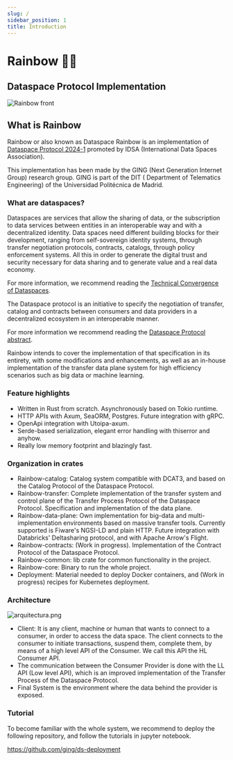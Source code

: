 ```yaml
---
slug: /
sidebar_position: 1
title: Introduction
---
```


# Rainbow 🌈🌈

## Dataspace Protocol Implementation

![Rainbow front](/img/rainbow.png)

## What is Rainbow

Rainbow or also known as Dataspace Rainbow is an implementation
of [Dataspace Protocol 2024-1](https://docs.internationaldataspaces.org/ids-knowledgebase/dataspace-protocol) promoted
by IDSA (International Data Spaces Association).

This implementation has been made by the GING (Next Generation Internet Group) research group. GING is part of the DIT (
Department of Telematics Engineering) of the Universidad Politécnica de Madrid.

### What are dataspaces?

Dataspaces are services that allow the sharing of data, or the subscription to data services between entities in an
interoperable way and with a decentralized identity. Data spaces need different building blocks for their development,
ranging from self-sovereign identity systems, through transfer negotiation protocols, contracts, catalogs, through
policy enforcement systems. All this in order to generate the digital trust and security necessary for data sharing and
to generate value and a real data economy.

For more information, we recommend reading
the [Technical Convergence of Dataspaces](https://data-spaces-business-alliance.eu/wp-content/uploads/dlm_uploads/Data-Spaces-Business-Alliance-Technical-Convergence-V2.pdf).

The Dataspace protocol is an initiative to specify the negotiation of transfer, catalog and contracts between consumers
and data providers in a decentralized ecosystem in an interoperable manner.

For more information we recommend reading
the [Dataspace Protocol abstract](https://docs.internationaldataspaces.org/ids-knowledgebase/dataspace-protocol).

Rainbow intends to cover the implementation of that specification in its entirety, with some modifications and
enhancements, as well as an in-house implementation of the transfer data plane system for high efficiency scenarios such
as big data or machine learning.

### **Feature highlights**

- Written in Rust from scratch. Asynchronously based on Tokio runtime.
- HTTP APIs with Axum, SeaORM, Postgres. Future integration with gRPC.
- OpenApi integration with Utoipa-axum.
- Serde-based serialization, elegant error handling with thiserror and anyhow.
- Really low memory footprint and blazingly fast.

### Organization in crates

- Rainbow-catalog: Catalog system compatible with DCAT3, and based on the Catalog Protocol of the Dataspace Protocol.
- Rainbow-transfer: Complete implementation of the transfer system and control plane of the Transfer Process Protocol of
  the Dataspace Protocol. Specification and implementation of the data plane.
- Rainbow-data-plane: Own implementation for big-data and multi-implementation environments based on
  massive transfer tools. Currently supported is Fiware's NGSI-LD and plain HTTP. Future integration with Databricks'
  Deltasharing protocol, and with Apache Arrow's Flight.
- Rainbow-contracts: (Work in progress). Implementation of the Contract Protocol of the Dataspace Protocol.
- Rainbow-common: lib crate for common functionality in the project.
- Rainbow-core: Binary to run the whole project.
- Deployment: Material needed to deploy Docker containers, and (Work in progress) recipes for Kubernetes deployment.

### Architecture

![arquitectura.png](/img/arquitectura.png)

- Client: It is any client, machine or human that wants to connect to a consumer, in order to access the data space. The
  client connects to the consumer to initiate transactions, suspend them, complete them, by means of a high level API of
  the Consumer. We call this API the HL Consumer API.
- The communication between the Consumer Provider is done with the LL API (Low level API), which is an improved
  implementation of the Transfer Process of the Dataspace Protocol.
- Final System is the environment where the data behind the provider is exposed.

### Tutorial

To become familiar with the whole system, we recommend to deploy the following repository, and follow the tutorials in
jupyter notebook.

https://github.com/ging/ds-deployment
